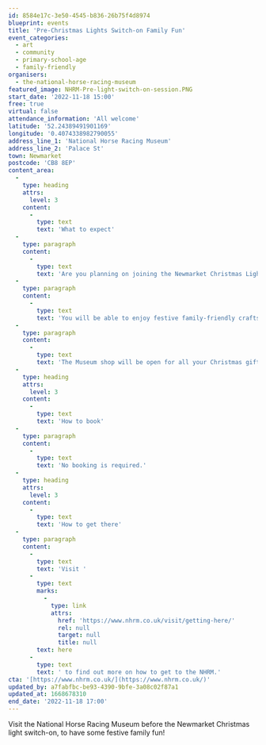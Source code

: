 ```yaml
---
id: 8584e17c-3e50-4545-b836-26b75f4d8974
blueprint: events
title: 'Pre-Christmas Lights Switch-on Family Fun'
event_categories:
  - art
  - community
  - primary-school-age
  - family-friendly
organisers:
  - the-national-horse-racing-museum
featured_image: NHRM-Pre-light-switch-on-session.PNG
start_date: '2022-11-18 15:00'
free: true
virtual: false
attendance_information: 'All welcome'
latitude: '52.24389491901169'
longitude: '0.4074338982790055'
address_line_1: 'National Horse Racing Museum'
address_line_2: 'Palace St'
town: Newmarket
postcode: 'CB8 8EP'
content_area:
  -
    type: heading
    attrs:
      level: 3
    content:
      -
        type: text
        text: 'What to expect'
  -
    type: paragraph
    content:
      -
        type: text
        text: 'Are you planning on joining the Newmarket Christmas Light switch-on? Then why not come to the National Horse Racing Museum from 15:00 to 17:00 to have some family fun? The museum will stay open for an extra hour ahead of the Christmas Lights Switch on. '
  -
    type: paragraph
    content:
      -
        type: text
        text: 'You will be able to enjoy festive family-friendly crafts, story-telling, and candy cane trail around Trainer''s House and King''s Yard.'
  -
    type: paragraph
    content:
      -
        type: text
        text: 'The Museum shop will be open for all your Christmas gift needs and The Bakery located in the King''s Yard will also be open, selling refreshments. '
  -
    type: heading
    attrs:
      level: 3
    content:
      -
        type: text
        text: 'How to book'
  -
    type: paragraph
    content:
      -
        type: text
        text: 'No booking is required.'
  -
    type: heading
    attrs:
      level: 3
    content:
      -
        type: text
        text: 'How to get there'
  -
    type: paragraph
    content:
      -
        type: text
        text: 'Visit '
      -
        type: text
        marks:
          -
            type: link
            attrs:
              href: 'https://www.nhrm.co.uk/visit/getting-here/'
              rel: null
              target: null
              title: null
        text: here
      -
        type: text
        text: ' to find out more on how to get to the NHRM.'
cta: '[https://www.nhrm.co.uk/](https://www.nhrm.co.uk/)'
updated_by: a7fabfbc-be93-4390-9bfe-3a08c02f87a1
updated_at: 1668678310
end_date: '2022-11-18 17:00'
---
```

Visit the National Horse Racing Museum before the Newmarket Christmas light switch-on, to have some festive family fun!